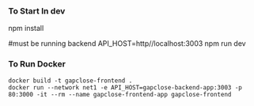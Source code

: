 ### To Start In dev

npm install

#must be running backend
API_HOST=http//localhost:3003 npm run dev


### To Run Docker

    docker build -t gapclose-frontend .
    docker run --network net1 -e API_HOST=gapclose-backend-app:3003 -p 80:3000 -it --rm --name gapclose-frontend-app gapclose-frontend